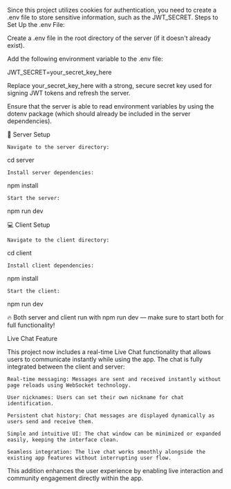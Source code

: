 Since this project utilizes cookies for authentication, you need to create a .env file to store sensitive information, such as the JWT_SECRET. Steps to Set Up the .env File:

Create a .env file in the root directory of the server (if it doesn't already exist).

Add the following environment variable to the .env file:

JWT_SECRET=your_secret_key_here

Replace your_secret_key_here with a strong, secure secret key used for signing JWT tokens and refresh the server.

Ensure that the server is able to read environment variables by using the dotenv package (which should already be included in the server dependencies).


🚀 Server Setup

    Navigate to the server directory:

cd server

    Install server dependencies:

npm install

    Start the server:

npm run dev

💻 Client Setup

    Navigate to the client directory:

cd client

    Install client dependencies:

npm install

    Start the client:

npm run dev

🔥 Both server and client run with npm run dev — make sure to start both for full functionality!



Live Chat Feature

This project now includes a real-time Live Chat functionality that allows users to communicate instantly while using the app. The chat is fully integrated between the client and server:

    Real-time messaging: Messages are sent and received instantly without page reloads using WebSocket technology.

    User nicknames: Users can set their own nickname for chat identification.

    Persistent chat history: Chat messages are displayed dynamically as users send and receive them.

    Simple and intuitive UI: The chat window can be minimized or expanded easily, keeping the interface clean.

    Seamless integration: The live chat works smoothly alongside the existing app features without interrupting user flow.

This addition enhances the user experience by enabling live interaction and community engagement directly within the app.
